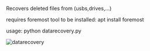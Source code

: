Recovers deleted files from (usbs,drives,...)

requires foremost tool to be installed:  apt install foremost

usage: python datarecovery.py

![datarecovery](https://github.com/user-attachments/assets/4ffc5763-e273-4070-9f55-408978297eb8)
